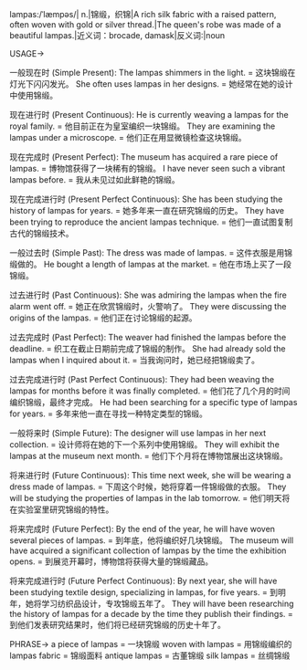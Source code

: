 lampas:/ˈlæmpəs/| n.|锦缎，织锦|A rich silk fabric with a raised pattern, often woven with gold or silver thread.|The queen's robe was made of a beautiful lampas.|近义词：brocade, damask|反义词:|noun


USAGE->

一般现在时 (Simple Present):
The lampas shimmers in the light. = 这块锦缎在灯光下闪闪发光。
She often uses lampas in her designs. = 她经常在她的设计中使用锦缎。

现在进行时 (Present Continuous):
He is currently weaving a lampas for the royal family. = 他目前正在为皇室编织一块锦缎。
They are examining the lampas under a microscope. = 他们正在用显微镜检查这块锦缎。

现在完成时 (Present Perfect):
The museum has acquired a rare piece of lampas. =  博物馆获得了一块稀有的锦缎。
I have never seen such a vibrant lampas before. = 我从未见过如此鲜艳的锦缎。

现在完成进行时 (Present Perfect Continuous):
She has been studying the history of lampas for years. = 她多年来一直在研究锦缎的历史。
They have been trying to reproduce the ancient lampas technique. = 他们一直试图复制古代的锦缎技术。

一般过去时 (Simple Past):
The dress was made of lampas. = 这件衣服是用锦缎做的。
He bought a length of lampas at the market. = 他在市场上买了一段锦缎。

过去进行时 (Past Continuous):
She was admiring the lampas when the fire alarm went off. = 她正在欣赏锦缎时，火警响了。
They were discussing the origins of the lampas. = 他们正在讨论锦缎的起源。

过去完成时 (Past Perfect):
The weaver had finished the lampas before the deadline. =  织工在截止日期前完成了锦缎的制作。
She had already sold the lampas when I inquired about it. = 当我询问时，她已经把锦缎卖了。

过去完成进行时 (Past Perfect Continuous):
They had been weaving the lampas for months before it was finally completed. = 他们花了几个月的时间编织锦缎，最终才完成。
He had been searching for a specific type of lampas for years. = 多年来他一直在寻找一种特定类型的锦缎。

一般将来时 (Simple Future):
The designer will use lampas in her next collection. =  设计师将在她的下一个系列中使用锦缎。
They will exhibit the lampas at the museum next month. = 他们下个月将在博物馆展出这块锦缎。

将来进行时 (Future Continuous):
This time next week, she will be wearing a dress made of lampas. =  下周这个时候，她将穿着一件锦缎做的衣服。
They will be studying the properties of lampas in the lab tomorrow. = 他们明天将在实验室里研究锦缎的特性。

将来完成时 (Future Perfect):
By the end of the year, he will have woven several pieces of lampas. =  到年底，他将编织好几块锦缎。
The museum will have acquired a significant collection of lampas by the time the exhibition opens. = 到展览开幕时，博物馆将获得大量的锦缎藏品。

将来完成进行时 (Future Perfect Continuous):
By next year, she will have been studying textile design, specializing in lampas, for five years. = 到明年，她将学习纺织品设计，专攻锦缎五年了。
They will have been researching the history of lampas for a decade by the time they publish their findings. = 到他们发表研究结果时，他们将已经研究锦缎的历史十年了。


PHRASE->
a piece of lampas = 一块锦缎
woven with lampas = 用锦缎编织的
lampas fabric = 锦缎面料
antique lampas = 古董锦缎
silk lampas = 丝绸锦缎
